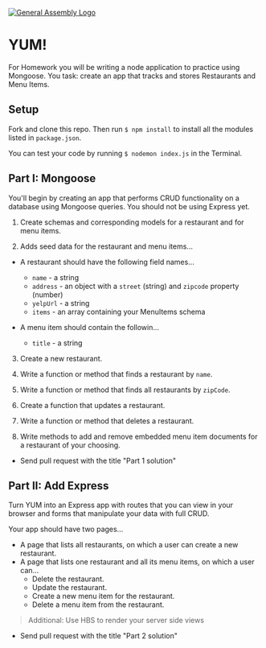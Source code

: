 [![General Assembly Logo](https://camo.githubusercontent.com/1a91b05b8f4d44b5bbfb83abac2b0996d8e26c92/687474703a2f2f692e696d6775722e636f6d2f6b6538555354712e706e67)](https://generalassemb.ly/education/web-development-immersive)

# YUM!

For Homework you will be writing a node application to practice using Mongoose. You task: create an app that tracks and stores Restaurants and Menu Items.

## Setup

Fork and clone this repo. Then run `$ npm install` to install all the modules listed in `package.json`.

You can test your code by running `$ nodemon index.js` in the Terminal.

## Part I: Mongoose

You'll begin by creating an app that performs CRUD functionality on a database using Mongoose queries. You should not be using Express yet.

1. Create schemas and corresponding models for a restaurant and for menu items.

2. Adds seed data for the restaurant and menu items...

  - A restaurant should have the following field names...

    * `name` - a string
    * `address` - an object with a `street` (string) and `zipcode` property (number)
    * `yelpUrl` - a string
    * `items` - an array containing your MenuItems schema

  - A menu item should contain the followin...

    * `title` - a string

3. Create a new restaurant.

4. Write a function or method that finds a restaurant by `name`.

5. Write a function or method that finds all restaurants by `zipCode`.

6. Create a function that updates a restaurant.

7. Write a function or method that deletes a restaurant.

8. Write methods to add and remove embedded menu item documents for a restaurant of your choosing.

- Send pull request with the title "Part 1 solution"

## Part II: Add Express


Turn YUM into an Express app with routes that you can view in your browser and forms that manipulate your data with full CRUD.

Your app should have two pages...

- A page that lists all restaurants, on which a user can create a new restaurant.
- A page that lists one restaurant and all its menu items, on which a user can...
  - Delete the restaurant.
  - Update the restaurant.
  - Create a new menu item for the restaurant.
  - Delete a menu item from the restaurant.
  
 > Additional: Use HBS to render your server side views
 
 - Send pull request with the title "Part 2 solution"
 
